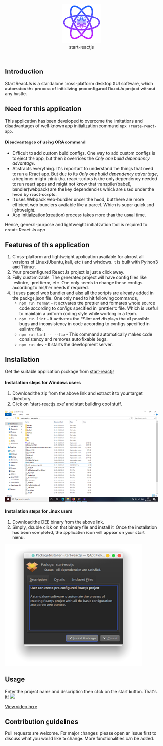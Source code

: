 <p align="center">
<img src= "docs/images/logo.png" height="130px" width="130px" /><br>start-reactjs
</p>
<br>

## Introduction  
Start ReactJs is a standalone cross-platform desktop GUI software, which automates the process of initializing preconfigured ReactJs project without any hustle.

## Need for this application
This application has been developed to overcome the limitations and disadvantages of well-known app initialization command `npx create-react-app`.

#### Disadvantages of using CRA command
- Difficult to add custom build configs. One way to add custom configs is to eject the app, but then it overrides the _Only one build dependency advantage_.
- Abstracts everything. It's important to understand the things that need to run a React app. But due to its _Only one build dependency advantage_, a beginner might think that react-scripts is the only dependency needed to run react apps and might not know that transpiler(babel), bundler(webpack) are the key dependencies which are used under the hood by react-scripts.
- It uses Webpack web-bundler under the hood, but there are more efficient web bundlers available like a parcel. Which is super quick and lightweight.
- App initialization(creation) process takes more than the usual time.

Hence, general-purpose and lightweight initialization tool is required to create React Js app.

## Features of this application
1. Cross-platform and lightweight application available for almost all versions of Linux(Ubuntu, kali, etc.) and windows. It is built with Python3 and Tkinter.
2. Your preconfigured React Js project is just a click away.
3. Fully customizable. The generated project will have config files like .eslintrc, .prettierrc, etc. One only needs to change these configs according to his/her needs if required.
4. It uses parcel web bundler and also all the scripts are already added in the packge.json file. One only need to hit following commands,
    * `npm run format` - It activates the prettier and formates whole source code according to configs specified in .prettierrc file. Which is useful to maintain a uniform coding style while working in a team.
    * `npm run lint` - It activates the ESlint and displays the all possible bugs and inconsistency in code according to configs specified in eslintrc file.
    * `npm run lint -- --fix` - This command automatically makes code consistency and removes auto fixable bugs.
    * `npm run dev` - It starts the development server.
  
 ## Installation
 Get the suitable application package from [start-reactjs](https://spzala19.github.io/start-reactjs/)
  
  #### Installation steps for Windows users
  1. Download the zip from the above link and extract it to your target directory.
  2. Click on 'start-reactjs.exe' and start building cool stuff.
  <img src= "docs/images/winguide.png" height="300px" width="550px"/>
  
  #### Installation steps for Linux users
  1. Download the DEB binary from the above link.
  2. Simply,  double click on that binary file and install it. Once the installation has been completed, the application icon will appear on your start menu.
  <img src= "docs/images/installdeb.png" height="400px" width="450px"/>
  
  ## Usage
  Enter the project name and description then click on the start button. That's it!
  <img src= "docs/images/demo.gif"/>
  
  [View video here](https://youtu.be/osU_6H2AfPQ)

  
  ## Contribution guidelines
  Pull requests are welcome. For major changes, please open an issue first to discuss what you would like to change. More functionalities can be added.
  
    
  
